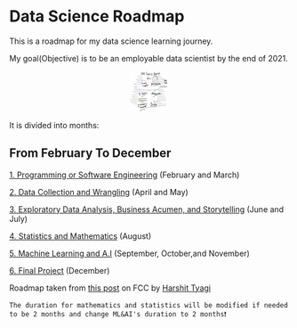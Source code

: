 # Data Science Roadmap

This is a roadmap for my data science learning journey.

My goal(Objective) is to be an employable data scientist by the end of 2021.

<p align="center">
  <a href="#">
    <img src="https://github.com/ngchrbn/DS-Roadmap/blob/main/img/DS-Roadmap.png" alt="Data Science Roadmap" width="72" height="72">
  </a>
</p>

It is divided into months:

## From February To December

[1. Programming or Software Engineering](https://github.com/ngchrbn/DS-Roadmap/blob/main/1.%20Programming/README.md) (February and March)

[2. Data Collection and Wrangling](https://github.com/ngchrbn/DS-Roadmap/blob/main/2.%20Data%20Collection%20and%20Wrangling/README.md) (April and May)

[3. Exploratory Data Analysis, Business Acumen, and Storytelling](https://github.com/ngchrbn/DS-Roadmap/blob/main/3.%20Exploratory%20Data%20Analysis%20and%20Storytelling/README.md) (June and July)

[4. Statistics and Mathematics](https://github.com/ngchrbn/DS-Roadmap/blob/main/4.%20Statistics%20and%20Mathematics/README.md) (August)

[5. Machine Learning and A.I](https://github.com/ngchrbn/DS-Roadmap/blob/main/5.%20Machine%20Learning%20and%20A.I/README.md) (September, October,and November)

[6. Final Project](https://github.com/ngchrbn/DS-Roadmap/blob/main/6.%20Final%20Project/README.md) (December)


Roadmap taken from [this post](https://www.freecodecamp.org/news/data-science-learning-roadmap/amp/) on FCC by [Harshit Tyagi](https://www.freecodecamp.org/news/author/harshit/)


```text
The duration for mathematics and statistics will be modified if needed to be 2 months and change ML&AI's duration to 2 months❗
```